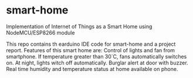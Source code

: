 # smart-home
Implementation of Internet of Things as a Smart Home using NodeMCU/ESP8266 module

This repo contains th earduino IDE code for smart-home and a project report.
Features of this smart home are:
  Control of lights and fan from smartphone.
  If temperature greater than 30`C, fans automatically switches on.
  At night, lights witch off automatically.
  Burglar alert at door with buzzer.
  Real time humidity and temperature status at home available on phone.
